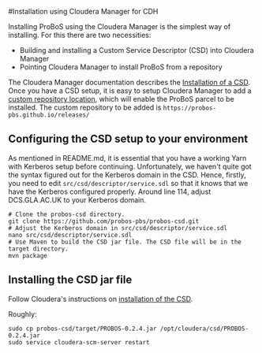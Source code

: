 #Installation using Cloudera Manager for CDH

Installing ProBoS using the Cloudera Manager is the simplest way of installing. For this there are two necessities: 
 * Building and installing a Custom Service Descriptor (CSD) into Cloudera Manager
 * Pointing Cloudera Manager to install ProBoS from a repository
 
The Cloudera Manager documentation describes the [Installation of a CSD](http://www.cloudera.com/documentation/enterprise/5-4-x/topics/cm_mc_addon_services.html). Once you have a CSD setup, it is easy to setup Cloudera Manager to add a [custom repository location](http://www.cloudera.com/documentation/enterprise/5-2-x/topics/cm_ig_create_local_parcel_repo.html?scroll=cmig_topic_21_5), which will enable the ProBoS parcel to be installed. The custom repository to be added is `https://probos-pbs.github.io/releases/`


## Configuring the CSD setup to your environment


As mentioned in README.md, it is essential that you have a working Yarn with Kerberos setup before continuing. Unfortunately, we haven't quite got the syntax figured out for the Kerberos domain in the CSD. Hence, firstly, you need to edit `src/csd/descriptor/service.sdl` so that it knows that we have the Kerberos configured properly. Around line 114, adjust DCS.GLA.AC.UK to your Kerberos domain.
	
	# Clone the probos-csd directory.
	git clone https://github.com/probos-pbs/probos-csd.git
	# Adjust the Kerberos domain in src/csd/descriptor/service.sdl
	nano src/csd/descriptor/service.sdl
	# Use Maven to build the CSD jar file. The CSD file will be in the target directory.
	mvn package
	

## Installing the CSD jar file
Follow Cloudera's instructions on [installation of the CSD](http://www.cloudera.com/documentation/enterprise/5-4-x/topics/cm_mc_addon_services.html).

Roughly:

	sudo cp probos-csd/target/PROBOS-0.2.4.jar /opt/cloudera/csd/PROBOS-0.2.4.jar
	sudo service cloudera-scm-server restart

